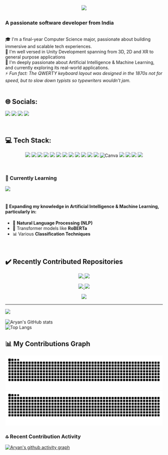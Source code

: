 <h1 align="center">
    <img src="https://readme-typing-svg.herokuapp.com/?font=Righteous&size=35&color=FFA500&center=true&vCenter=true&width=700&height=90&duration=4000&lines=Hi+There!+👋;+I'm+Aryan+Dubey!;" />
</h1>

<h3>A passionate software developer from India</h3>

<br/>

<div>
  🎓 I'm a final-year Computer Science major, passionate about building immersive and scalable tech experiences.<br/>
  🔭 I'm well versed in Unity Development spanning from 3D, 2D and XR to general purpose applications<br/>
  🤖 I'm deeply passionate about Artificial Intelligence & Machine Learning, and currently exploring its real-world applications.<br/>
  ⚡ <em> Fun fact: The QWERTY keyboard layout was designed in the 1870s not for speed, but to slow down typists so typewriters wouldn’t jam.</em>
</div>
<br/>



## 🌐 Socials:
<p align="left">
  <a href="https://www.instagram.com/_.aryan.dubey._?igsh=MXJ3MHVkbnhhb21qbg=="><img src="https://img.shields.io/badge/Instagram-%23E4405F.svg?logo=Instagram&logoColor=white" height="100"></a>
  <a href="https://www.linkedin.com/in/aryandubey14/"><img src="https://img.shields.io/badge/LinkedIn-%230077B5.svg?logo=linkedin&logoColor=white" height="100"></a>
  <a href="mailto:aryan.109841@gmail.com"><img src="https://img.shields.io/badge/Gmail-D14836?logo=gmail&logoColor=white" height="50"></a>
  <a href="https://wa.me/9691322039"><img src="https://img.shields.io/badge/WhatsApp-25D366?logo=whatsapp&logoColor=white" height="50"></a>
</p>

<br>

## 💻 Tech Stack:

<p align="center">
  <img src="https://skillicons.dev/icons?i=cpp" />
  <img src="https://skillicons.dev/icons?i=c" />
  <img src="https://skillicons.dev/icons?i=cs" />
  <img src="https://skillicons.dev/icons?i=java" />
  <img src="https://skillicons.dev/icons?i=python" />
  <img src="https://skillicons.dev/icons?i=fastapi" />
  <img src="https://skillicons.dev/icons?i=html" />
  <img src="https://skillicons.dev/icons?i=css" />
  <img src="https://skillicons.dev/icons?i=unity" />
  <img src="https://skillicons.dev/icons?i=firebase" />
  <img src="https://skillicons.dev/icons?i=react" />
  <img src="https://skillicons.dev/icons?i=blender" />
  <img src="https://cdn.jsdelivr.net/gh/simple-icons/simple-icons/icons/canva.svg" alt="Canva" height="50"/>
  <img src="https://skillicons.dev/icons?i=git" />
  <img src="https://skillicons.dev/icons?i=github" />
  <img src="https://skillicons.dev/icons?i=mysql" />
  <img src="https://skillicons.dev/icons?i=mongodb" />
</p>
<br>

### 🌱 Currently Learning
<div>
  <img src="https://skillicons.dev/icons?i=firebase,docker,fastapi,tensorflow,pytorch" />
</div>
<br>
<div>
  <h4>📘 Expanding my knowledge in <b>Artificial Intelligence & Machine Learning</b>, particularly in:</h4>
  <ul>
    <li>🧠 <b>Natural Language Processing (NLP)</b></li>
    <li>🔎 Transformer models like <b>RoBERTa</b></li>
    <li>📊 Various <b>Classification Techniques</b></li>
  </ul>
</div>
<br>




## ✔️ Recently Contributed Repositories
<p align="center">
  <a href="https://github.com/aryandubey14/ClueBot-Crossword">
    <img src="https://github-readme-stats.vercel.app/api/pin/?username=aryandubey14&repo=ClueBot-Crossword&theme=github_dark" />
  </a>
  <a href="https://github.com/aryandubey14/MapNavigationByAryanDubey500109841">
    <img src="https://github-readme-stats.vercel.app/api/pin/?username=aryandubey14&repo=MapNavigationByAryanDubey500109841&theme=github_dark" />
  </a>
</p>
<p align="center">
  <a href="https://github.com/aryandubey14/SeaWays">
    <img src="https://github-readme-stats.vercel.app/api/pin/?username=aryandubey14&repo=SeaWays&theme=github_dark" />
  </a>
  <a href="https://github.com/aryandubey14/Coffee-Shop-Simulator">
    <img src="https://github-readme-stats.vercel.app/api/pin/?username=aryandubey14&repo=Coffee-Shop-Simulator&theme=github_dark" />
  </a>
</p>
<p align="center">
  <a href="https://github.com/aryandubey14/OpenGL_Projects">
    <img src="https://github-readme-stats.vercel.app/api/pin/?username=aryandubey14&repo=OpenGL_Projects&theme=github_dark" />
  </a>
</p>






---
[![](https://visitcount.itsvg.in/api?id=aryandubey14&icon=0&color=0)](https://visitcount.itsvg.in)

![Aryan's GitHub stats](https://github-readme-stats.vercel.app/api?username=aryandubey14&show_icons=true&theme=github_dark)  
![Top Langs](https://github-readme-stats.vercel.app/api/top-langs/?username=aryandubey14&layout=compact&theme=github_dark)


## 📊 My Contributions Graph
![github contribution grid snake animation](https://raw.githubusercontent.com/aryandubey14/aryandubey14/output/github-contribution-grid-snake-dark.svg#gh-dark-mode-only)
![github contribution grid snake animation](https://raw.githubusercontent.com/aryandubey14/aryandubey14/output/github-contribution-grid-snake.svg#gh-light-mode-only)

### 🔝 Recent Contribution Activity
[![Aryan's github activity graph](https://github-readme-activity-graph.vercel.app/graph?username=aryandubey14&theme=github-dark)](https://github.com/ashutosh00710/github-readme-activity-graph)
<!-- Proudly created with GPRM ( https://gprm.itsvg.in ) -->
